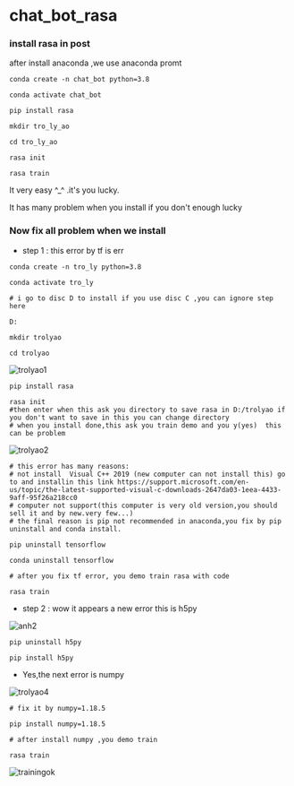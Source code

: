 # chat_bot_rasa

### install rasa in post

after install anaconda ,we use anaconda promt

```
conda create -n chat_bot python=3.8
```
```
conda activate chat_bot
```
```
pip install rasa

mkdir tro_ly_ao

cd tro_ly_ao

rasa init

rasa train
```
It very easy ^_^ .it's you lucky.

It has many problem when you install if you don't enough lucky

### Now fix all problem when we install 
- step 1 : this error by tf is err 
```
conda create -n tro_ly python=3.8

conda activate tro_ly

# i go to disc D to install if you use disc C ,you can ignore step here

D:

mkdir trolyao

cd trolyao
```
![trolyao1](https://user-images.githubusercontent.com/61773507/134264797-28ff1e76-e33e-46d6-96b5-4dc588359b52.jpg)

```
pip install rasa

rasa init
#then enter when this ask you directory to save rasa in D:/trolyao if you don't want to save in this you can change directory 
# when you install done,this ask you train demo and you y(yes)  this can be problem 
```
![trolyao2](https://user-images.githubusercontent.com/61773507/134265190-5928b69c-6718-4806-b769-46d473aa103b.jpg)

```
# this error has many reasons:
# not install  Visual C++ 2019 (new computer can not install this) go to and installin this link https://support.microsoft.com/en-us/topic/the-latest-supported-visual-c-downloads-2647da03-1eea-4433-9aff-95f26a218cc0
# computer not support(this computer is very old version,you should sell it and by new.very few...)
# the final reason is pip not recommended in anaconda,you fix by pip uninstall and conda install.

pip uninstall tensorflow

conda uninstall tensorflow

# after you fix tf error, you demo train rasa with code

rasa train
```
- step 2 : wow it appears a new error this is h5py

![anh2](https://user-images.githubusercontent.com/61773507/134265681-9d69d045-4c61-41fa-a902-f6dd28d7c401.jpg)

```
pip uninstall h5py

pip install h5py
```

- Yes,the next error is numpy 

![trolyao4](https://user-images.githubusercontent.com/61773507/134266099-0f18fba3-6595-451d-9e87-c7faa59065f4.jpg)

```
# fix it by numpy=1.18.5

pip install numpy=1.18.5

# after install numpy ,you demo train

rasa train
```
![trainingok](https://user-images.githubusercontent.com/61773507/134267340-84937703-3fb3-4fac-ad6b-24ea303df9e8.jpg)

